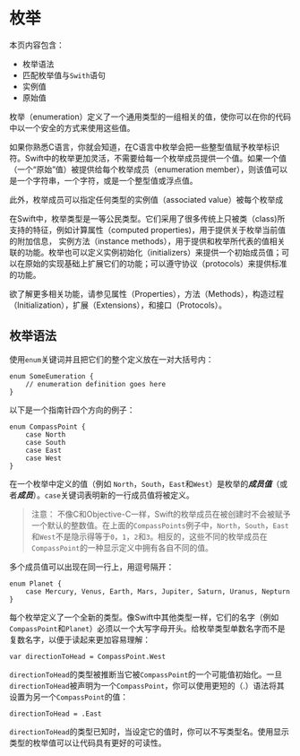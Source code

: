 # 枚举

本页内容包含：

-	枚举语法
-	匹配枚举值与`Swith`语句
-	实例值
-	原始值

枚举（enumeration）定义了一个通用类型的一组相关的值，使你可以在你的代码中以一个安全的方式来使用这些值。

如果你熟悉C语言，你就会知道，在C语言中枚举会把一些整型值赋予枚举标识符。Swift中的枚举更加灵活，不需要给每一个枚举成员提供一个值。如果一个值（一个“原始”值）被提供给每个枚举成员（enumeration member），则该值可以是一个字符串，一个字符，或是一个整型值或浮点值。

此外，枚举成员可以指定任何类型的实例值（associated value）被每个枚举成

在Swift中，枚举类型是一等公民类型。它们采用了很多传统上只被类（class)所支持的特征，例如计算属性（computed properties)，用于提供关于枚举当前值的附加信息， 实例方法（instance methods），用于提供和枚举所代表的值相关联的功能。枚举也可以定义实例初始化（initializers）来提供一个初始成员值；可以在原始的实现基础上扩展它们的功能；可以遵守协议（protocols）来提供标准的功能。

欲了解更多相关功能，请参见属性（Properties），方法（Methods），构造过程（Initialization），扩展（Extensions），和接口（Protocols）。

## 枚举语法

使用`enum`关键词并且把它们的整个定义放在一对大括号内：

	enum SomeEumeration {
		// enumeration definition goes here
	}

以下是一个指南针四个方向的例子：

	enum CompassPoint {
		case North
		case South
		case East
		case West
	}
	
在一个枚举中定义的值（例如 `North`，`South`，`East`和`West`）是枚举的***成员值***（或者***成员***）。`case`关键词表明新的一行成员值将被定义。

> 注意：
> 不像C和Objective-C一样，Swift的枚举成员在被创建时不会被赋予一个默认的整数值。在上面的`CompassPoints`例子中，`North`，`South`，`East`和`West`不是隐示得等于`0`，`1`，`2`和`3`。相反的，这些不同的枚举成员在`CompassPoint`的一种显示定义中拥有各自不同的值。

多个成员值可以出现在同一行上，用逗号隔开：

	enum Planet {
		case Mercury, Venus, Earth, Mars, Jupiter, Saturn, Uranus, Nepturn
	}
	
每个枚举定义了一个全新的类型。像Swift中其他类型一样，它们的名字（例如`CompassPoint`和`Planet`）必须以一个大写字母开头。给枚举类型单数名字而不是复数名字，以便于读起来更加容易理解：

	var directionToHead = CompassPoint.West

`directionToHead`的类型被推断当它被`CompassPoint`的一个可能值初始化。一旦`directionToHead`被声明为一个`CompassPoint`，你可以使用更短的（.）语法将其设置为另一个`CompassPoint`的值：

	directionToHead = .East
	
`directionToHead`的类型已知时，当设定它的值时，你可以不写类型名。使用显示类型的枚举值可以让代码具有更好的可读性。